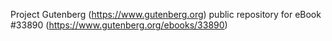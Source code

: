 Project Gutenberg (https://www.gutenberg.org) public repository for eBook #33890 (https://www.gutenberg.org/ebooks/33890)

